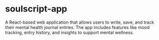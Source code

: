 # soulscript-app
A React-based web application that allows users to write, save, and track their mental health journal entries. The app includes features like mood tracking, entry history, and insights to support mental wellness.
